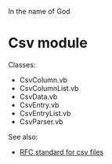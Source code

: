 In the name of God

# Csv module

Classes:

-  CsvColumn.vb
-  CsvColumnList.vb
-  CsvData.vb
-  CsvEntry.vb
-  CsvEntryList.vb
-  CsvParser.vb

See also:

-  [RFC standard for csv files](https://tools.ietf.org/html/rfc4180)